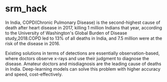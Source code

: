 # srm_hack

In India, COPD(Chronic Pulmonary Disease) is the second-highest cause of death after heart disease in 2017, killing 1 million Indians that year, according to the University of Washington's Global Burden of Disease study,2018.COPD led to 13% of all deaths in India, and 7.5 million were at the risk of the disease in 2016.

Existing solutions in terms of detections are essentially observation-based, where doctors observe x-rays and use their judgment to diagnose the disease. Amateur doctors and misdiagnosis are the leading cause of deaths in India. Deep-learning models can solve this problem with higher accuracy and speed, cost-effectively.
